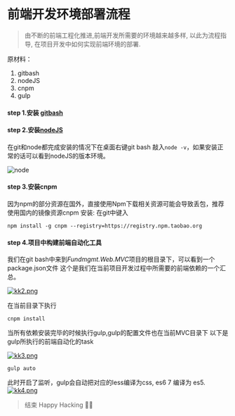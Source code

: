 # 前端开发环境部署流程

>由不断的前端工程化推进,前端开发所需要的环境越来越多样, 以此为流程指导, 在项目开发中如何实现前端环境的部署.

原材料：
1. gitbash
2. nodeJS
3. cnpm
4. gulp

#### step 1.安装 [gitbash](https://gitforwindows.org/)
#### step 2.安装[nodeJS](http://nodejs.cn/download/)
在git和node都完成安装的情况下在桌面右键git bash 敲入`node -v`，如果安装正常的话可以看到nodeJS的版本环境。 

![node](https://i.postimg.cc/DwCjLqFL/kk1.png)


#### step 3.安装cnpm 

因为npm的部分资源在国外，直接使用Npm下载相关资源可能会导致丢包，推荐使用国内的镜像资源cnpm
安装: 在git中键入
```
npm install -g cnpm --registry=https://registry.npm.taobao.org
```

#### step 4.项目中构建前端自动化工具
我们在git bash中来到*Fundmgmt.Web.MVC*项目的根目录下，可以看到一个package.json文件
这个是我们在当前项目开发过程中所需要的前端依赖的一个汇总。 

[![kk2.png](https://i.postimg.cc/TYhX47x8/kk2.png)](https://postimg.cc/8j83Fbsw) 

在当前目录下执行
```
cnpm install
``` 

当所有依赖安装完毕的时候执行gulp,gulp的配置文件也在当前MVC目录下
以下是gulp所执行的前端自动化的task 

[![kk3.png](https://i.postimg.cc/9MJNC22W/kk3.png)](https://postimg.cc/sQGJ4t18)
```
gulp auto
```
此时开启了监听，gulp会自动把对应的less编译为css, es6 7 编译为 es5.
[![kk4.png](https://i.postimg.cc/v8XcFN63/kk4.png)](https://postimg.cc/Sj2ycVdM)
>结束 Happy Hacking &#x1F34F;:tada:

